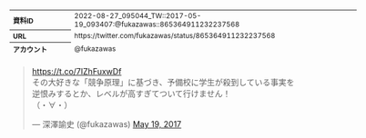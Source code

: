 <table style="font-size: 9pt; width: 610px; margin-bottom: 20px; height: 80px;">
<tbody>
    <tr>
        <th align=left>資料ID</th>
        <td align=left>2022-08-27_095044_TW::2017-05-19_093407:@fukazawas::865364911232237568</td>
    </tr>
    <tr>
        <th align=left>URL</th>
        <td align=left>https://twitter.com/fukazawas/status/865364911232237568</td>
    </tr>
    <tr>
        <th align=left>アカウント</th>
        <td align=left>@fukazawas</td>
    </tr>
    <tr>
        <th align=left>ユーザ名</th>
        <td align=left>深澤諭史</td>
    </tr>
    <tr>
        <th align=left>ツイートの記録日時</th>
        <td align=left>2022-08-27_095044_</td>
    </tr>
</tbody>
</table>
<blockquote class="twitter-tweet" data-width="450"  data-lang="ja"><p lang="ja" dir="ltr"><a href="https://t.co/7IZhFuxwDf">https://t.co/7IZhFuxwDf</a><br>その大好きな「競争原理」に基づき、予備校に学生が殺到している事実を逆恨みするとか、レベルが高すぎてついて行けません！<br>（・∀・）</p>&mdash; 深澤諭史 (@fukazawas) <a href="https://twitter.com/fukazawas/status/865364911232237568?ref_src=twsrc%5Etfw">May 19, 2017</a></blockquote>
<script async src="https://platform.twitter.com/widgets.js" charset="utf-8"></script>


